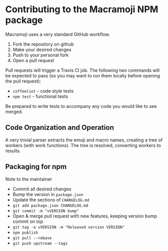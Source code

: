 # Contributing to the Macramoji NPM package

Macramoji uses a very standard GitHub workflow.

1. Fork the repository on github
2. Make your desired changes
3. Push to your personal fork
4. Open a pull request

Pull requests will trigger a Travis CI job.  The following two commands will be expected to pass (so you may want to run them locally before opening the pull request):

 * `coffeelint` - code style tests
 * `npm test` - functional tests

Be prepared to write tests to accompany any code you would like to see merged.


## Code Organization and Operation

A very trivial parser extracts the emoji and macro names, creating a tree of workers (with work functions).  The tree is resolved, converting workers to results.


## Packaging for npm

Note to the maintainer

* Commit all desired changes
* Bump the version in `package.json`
* Update the sections of `CHANGELOG.md`
* `git add package.json CHANGELOG.md`
* `git commit -m "vVERSION bump"`
* Open & merge pull request with new features, keeping version bump commit on top
* `git tag -a vVERSION -m "Released version VERSION"`
* `npm publish`
* `git pull --rebase`
* `git push upstream --tags`
